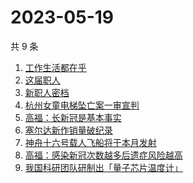 # 2023-05-19

共 9 条

<!-- BEGIN -->
<!-- 最后更新时间 Fri May 19 2023 05:09:50 GMT+0800 (China Standard Time) -->

1. [工作生活都在乎](https://www.zhihu.com/search?q=工作生活都在乎)
1. [这届职人](https://www.zhihu.com/search?q=这届职人)
1. [新职人密档](https://www.zhihu.com/search?q=新职人密档)
1. [杭州女童电梯坠亡案一审宣判](https://www.zhihu.com/search?q=杭州女童电梯坠亡案一审宣判)
1. [高福：长新冠是基本事实](https://www.zhihu.com/search?q=高福：长新冠是基本事实)
1. [塞尔达新作销量破纪录](https://www.zhihu.com/search?q=塞尔达新作销量破纪录)
1. [神舟十六号载人飞船将于本月发射](https://www.zhihu.com/search?q=神舟十六号载人飞船将于本月发射)
1. [高福：感染新冠次数越多后遗症风险越高](https://www.zhihu.com/search?q=高福：感染新冠次数越多后遗症风险越高)
1. [我国科研团队研制出「量子芯片温度计」](https://www.zhihu.com/search?q=我国科研团队研制出「量子芯片温度计」)

<!-- END -->
